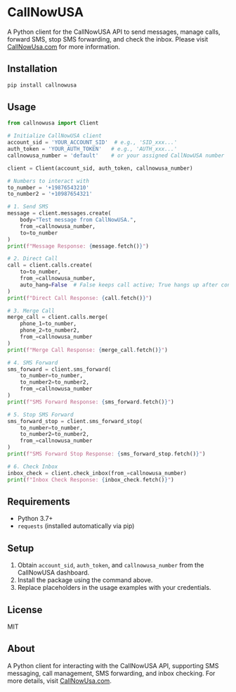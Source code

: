 # CallNowUSA

A Python client for the CallNowUSA API to send messages, manage calls, forward SMS, stop SMS forwarding, and check the inbox. Please visit [CallNowUsa.com](http://CallNowUsa.com) for more information.

## Installation

```bash
pip install callnowusa
```

## Usage

```python
from callnowusa import Client

# Initialize CallNowUSA client
account_sid = 'YOUR_ACCOUNT_SID'  # e.g., 'SID_xxx...'
auth_token = 'YOUR_AUTH_TOKEN'   # e.g., 'AUTH_xxx...'
callnowusa_number = 'default'    # or your assigned CallNowUSA number

client = Client(account_sid, auth_token, callnowusa_number)

# Numbers to interact with
to_number = '+19876543210'
to_number2 = '+10987654321'

# 1. Send SMS
message = client.messages.create(
    body="Test message from CallNowUSA.",
    from_=callnowusa_number,
    to=to_number
)
print(f"Message Response: {message.fetch()}")

# 2. Direct Call
call = client.calls.create(
    to=to_number,
    from_=callnowusa_number,
    auto_hang=False  # False keeps call active; True hangs up after connect
)
print(f"Direct Call Response: {call.fetch()}")

# 3. Merge Call
merge_call = client.calls.merge(
    phone_1=to_number,
    phone_2=to_number2,
    from_=callnowusa_number
)
print(f"Merge Call Response: {merge_call.fetch()}")

# 4. SMS Forward
sms_forward = client.sms_forward(
    to_number=to_number,
    to_number2=to_number2,
    from_=callnowusa_number
)
print(f"SMS Forward Response: {sms_forward.fetch()}")

# 5. Stop SMS Forward
sms_forward_stop = client.sms_forward_stop(
    to_number=to_number,
    to_number2=to_number2,
    from_=callnowusa_number
)
print(f"SMS Forward Stop Response: {sms_forward_stop.fetch()}")

# 6. Check Inbox
inbox_check = client.check_inbox(from_=callnowusa_number)
print(f"Inbox Check Response: {inbox_check.fetch()}")
```

## Requirements

- Python 3.7+
- `requests` (installed automatically via pip)

## Setup

1. Obtain `account_sid`, `auth_token`, and `callnowusa_number` from the CallNowUSA dashboard.
2. Install the package using the command above.
3. Replace placeholders in the usage examples with your credentials.

## License

MIT

## About

A Python client for interacting with the CallNowUSA API, supporting SMS messaging, call management, SMS forwarding, and inbox checking. For more details, visit [CallNowUsa.com](http://CallNowUsa.com).